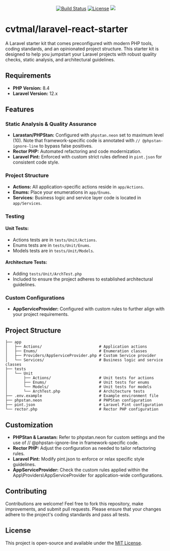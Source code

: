 <p align="center">
<a href="https://github.com/cvtmal/laravel-react-starter/actions"><img src="https://github.com/cvtmal/laravel-react-starter/actions/workflows/tests.yml/badge.svg" alt="Build Status"></a>
<a href="https://github.com/cvtmal/laravel-react-starter"><img src="https://img.shields.io/badge/license-MIT-green" alt="License"></a>
<a href="https://herd.laravel.com/new?starter-kit=cvtmal/laravel-react-starter"><img src="https://img.shields.io/badge/Install%20with%20Herd-f55247?logo=laravel&logoColor=white"></a>
</p>

# cvtmal/laravel-react-starter

A Laravel starter kit that comes preconfigured with modern PHP tools, coding standards, and an opinionated project structure. This starter kit is designed to help you jumpstart your Laravel projects with robust quality checks, static analysis, and architectural guidelines.

## Requirements

- **PHP Version:** 8.4
- **Laravel Version:** 12.x

## Features

### Static Analysis & Quality Assurance
- **Larastan/PHPStan:** Configured with `phpstan.neon` set to maximum level (10). Note that framework-specific code is annotated with `// @phpstan-ignore-line` to bypass false positives.
- **Rector PHP:** Automated refactoring and code modernization.
- **Laravel Pint:** Enforced with custom strict rules defined in `pint.json` for consistent code style.
### Project Structure
- **Actions:** All application-specific actions reside in `app/Actions`.
- **Enums:** Place your enumerations in `app/Enums`.
- **Services:** Business logic and service layer code is located in `app/Services`.
### Testing
#### Unit Tests:
- Actions tests are in `tests/Unit/Actions`.
- Enums tests are in `tests/Unit/Enums`.
- Models tests are in `tests/Unit/Models`.
#### Architecture Tests:
- Adding `tests/Unit/ArchTest.php`
- Included to ensure the project adheres to established architectural guidelines.
### Custom Configurations
- **AppServiceProvider:** Configured with custom rules to further align with your project requirements.

## Project Structure

```plaintext
├── app
│   ├── Actions/                         # Application actions
│   ├── Enums/                           # Enumeration classes
│   ├── Providers/AppServiceProvider.php # Custom Service provider
│   └── Services/                        # Business logic and service classes
├── tests
│   └── Unit
│       ├── Actions/                     # Unit tests for actions
│       ├── Enums/                       # Unit tests for enums
│       └── Models/                      # Unit tests for models
│       └── ArchTest.php                 # Architecture tests
├── .env.example                         # Example environment file
├── phpstan.neon                         # PHPStan configuration
├── pint.json                            # Laravel Pint configuration
└── rector.php                           # Rector PHP configuration
```

## Customization
- **PHPStan & Larastan:**
Refer to phpstan.neon for custom settings and the use of // @phpstan-ignore-line in framework-specific code.
- **Rector PHP:**
Adjust the configuration as needed to tailor refactoring rules.
- **Laravel Pint:**
Modify pint.json to enforce or relax specific style guidelines.
- **AppServiceProvider:**
Check the custom rules applied within the App\Providers\AppServiceProvider for application-wide configurations.

## Contributing

Contributions are welcome! Feel free to fork this repository, make improvements, and submit pull requests. Please ensure that your changes adhere to the project's coding standards and pass all tests.

## License

This project is open-source and available under the [MIT License](LICENSE).
